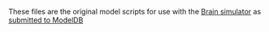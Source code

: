 These files are the original model scripts for use with the [Brain simulator](http://briansimulator.org/) as [submitted to ModelDB](http://senselab.med.yale.edu/ModelDB/showmodel.cshtml?model=182515)
